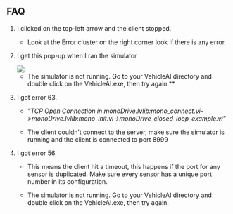 ## FAQ

1. I clicked on the top-left arrow and the client stopped.

    - Look at the Error cluster on the right corner look if there is any error.

2. I get this pop-up when I ran the simulator

    <div class="img_container">
        <img class='sm_img' src="https://github.com/monoDriveIO/documentation/raw/links_and_giffs/docs/LV_client/quick_start_img/faq.png"/>
    </div>

    - The simulator is not running. Go to your VehicleAI directory and double click on the VehicleAI.exe, then try again.**

3. I got error 63. 

    - *“TCP Open Connection in monoDrive.lvlib:mono_connect.vi->monoDrive.lvlib:mono_init.vi->monoDrive_closed_loop_example.vi”*

    - The client couldn’t connect to the server, make sure the simulator is running and the client is connected to port 8999

4. I got error 56.

    - This means the client hit a timeout, this happens if the port for any sensor is duplicated. Make sure every sensor has a unique port number in its configuration.

    - The simulator is not running. Go to your VehicleAI directory and double click on the VehicleAI.exe, then try again.

<p>&nbsp;</p>